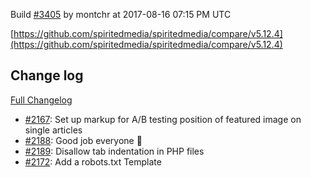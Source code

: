 Build [#3405](https://circleci.com/gh/spiritedmedia/spiritedmedia/3405) by montchr at 2017-08-16 07:15 PM UTC

[https://github.com/spiritedmedia/spiritedmedia/compare/v5.12.4](https://github.com/spiritedmedia/spiritedmedia/compare/v5.12.4)
## Change log
[Full Changelog](https://github.com/spiritedmedia/spiritedmedia/compare/v5.12.3...v5.12.4)

 - [#2167](https://github.com/spiritedmedia/spiritedmedia/pull/2167): Set up markup for A/B testing position of featured image on single articles
 - [#2188](https://github.com/spiritedmedia/spiritedmedia/pull/2188): Good job everyone 👯 
 - [#2189](https://github.com/spiritedmedia/spiritedmedia/pull/2189): Disallow tab indentation in PHP files
 - [#2172](https://github.com/spiritedmedia/spiritedmedia/pull/2172): Add a robots.txt Template

